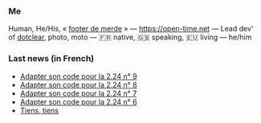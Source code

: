 ### Me

Human, He/His, « [footer de merde](https://open-time.net/post/2013/07/17/La-veritable-histoire-du-Footer-de-merde-) » — https://open-time.net — Lead dev' of [dotclear](https://git.dotclear.org/dev/dotclear), photo, moto — 🇫🇷 native, 🇬🇧 speaking, 🇪🇺 living — he/him

### Last news (in French)

<!-- BLOG-POST-LIST:START -->
- [Adapter son code pour la 2.24 n° 9](https://open-time.net/post/2022/10/29/Adapter-son-code-pour-la-224-n-9)
- [Adapter son code pour la 2.24 n° 8](https://open-time.net/post/2022/10/28/Adapter-son-code-pour-la-224-n-8)
- [Adapter son code pour la 2.24 n° 7](https://open-time.net/post/2022/10/27/Adapter-son-code-pour-la-224-n-7)
- [Adapter son code pour la 2.24 n° 6](https://open-time.net/post/2022/10/26/Adapter-son-code-pour-la-224-n-6)
- [Tiens, tiens](https://open-time.net/post/2022/10/25/Tiens-tiens)
<!-- BLOG-POST-LIST:END -->
